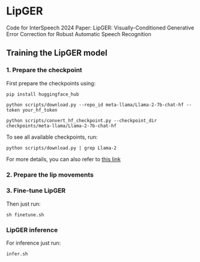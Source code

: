 # LipGER
Code for InterSpeech 2024 Paper: LipGER: Visually-Conditioned Generative Error Correction for Robust Automatic Speech Recognition


## Training the LipGER model  

### 1. Prepare the checkpoint  

First prepare the checkpoints using:

```
pip install huggingface_hub

python scripts/download.py --repo_id meta-llama/Llama-2-7b-chat-hf --token your_hf_token

python scripts/convert_hf_checkpoint.py --checkpoint_dir checkpoints/meta-llama/Llama-2-7b-chat-hf
```

To see all available checkpoints, run:

```
python scripts/download.py | grep Llama-2
```

For more details, you can also refer to [this link](https://github.com/YUCHEN005/RobustGER/tree/master/tutorials)  

### 2. Prepare the lip movements  

### 3. Fine-tune LipGER  

Then just run:

```
sh finetune.sh
```

### LipGER inference  

For inference just run:  

```
infer.sh
```

 